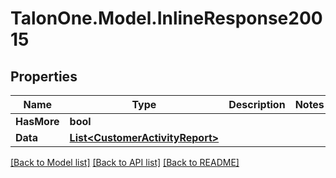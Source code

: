 # TalonOne.Model.InlineResponse20015
## Properties

Name | Type | Description | Notes
------------ | ------------- | ------------- | -------------
**HasMore** | **bool** |  | 
**Data** | [**List&lt;CustomerActivityReport&gt;**](CustomerActivityReport.md) |  | 

[[Back to Model list]](../README.md#documentation-for-models) [[Back to API list]](../README.md#documentation-for-api-endpoints) [[Back to README]](../README.md)

